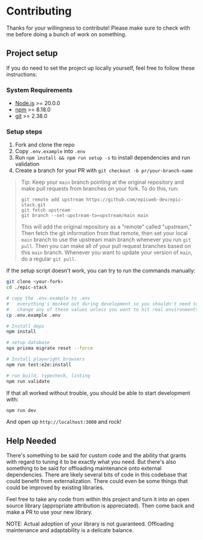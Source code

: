 # Contributing

Thanks for your willingness to contribute! Please make sure to check with me
before doing a bunch of work on something.

## Project setup

If you do need to set the project up locally yourself, feel free to follow these
instructions:

### System Requirements

- [Node.js](https://nodejs.org/) >= 20.0.0
- [npm](https://npmjs.com/) >= 8.18.0
- [git](https://git-scm.com/) >= 2.38.0

### Setup steps

1.  Fork and clone the repo
2.  Copy `.env.example` into `.env`
3.  Run `npm install && npm run setup -s` to install dependencies and run
    validation
4.  Create a branch for your PR with `git checkout -b pr/your-branch-name`

> Tip: Keep your `main` branch pointing at the original repository and make pull
> requests from branches on your fork. To do this, run:
>
> ```
> git remote add upstream https://github.com/epicweb-dev/epic-stack.git
> git fetch upstream
> git branch --set-upstream-to=upstream/main main
> ```
>
> This will add the original repository as a "remote" called "upstream," Then
> fetch the git information from that remote, then set your local `main` branch
> to use the upstream main branch whenever you run `git pull`. Then you can make
> all of your pull request branches based on this `main` branch. Whenever you
> want to update your version of `main`, do a regular `git pull`.

If the setup script doesn't work, you can try to run the commands manually:

```sh
git clone <your-fork>
cd ./epic-stack

# copy the .env.example to .env
#   everything's mocked out during development so you shouldn't need to
#   change any of these values unless you want to hit real environments.
cp .env.example .env

# Install deps
npm install

# setup database
npx prisma migrate reset --force

# Install playwright browsers
npm run test:e2e:install

# run build, typecheck, linting
npm run validate
```

If that all worked without trouble, you should be able to start development
with:

```sh
npm run dev
```

And open up `http://localhost:3000` and rock!

## Help Needed

There's something to be said for custom code and the ability that grants with
regard to tuning it to be exactly what you need. But there's also something to
be said for offloading maintenance onto external dependencies. There are likely
several bits of code in this codebase that could benefit from externalization.
There could even be some things that could be improved by existing libraries.

Feel free to take any code from within this project and turn it into an open
source library (appropriate attribution is appreciated). Then come back and make
a PR to use your new library.

NOTE: Actual adoption of your library is not guaranteed. Offloading maintenance
and adaptability is a delicate balance.
